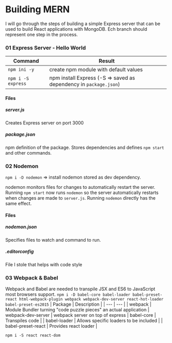 # Building MERN
I will go through the steps of building a simple Express server that can be used
to build React applications with MongoDB. Ech branch should represent one step
in the process.

### 01 Express Server - Hello World
| Command | Result |
| --- | --- |
|`npm ini -y` | create npm module with default values |
|`npm i -S express` | npm install Express (-S => saved as dependency in `package.json`)|

#### Files
##### server.js
Creates Express server on port 3000
##### package.json
npm definition of the package. Stores dependencies and defines `npm start` and other commands.

### 02 Nodemon
`npm i -D nodemon` => install nodemon stored as dev dependency.

nodemon monitors files for changes to automatically restart the server. Running `npm start` now runs `nodemon`
so the server automatically restarts when changes are made to `server.js`.
Running `nodemon` directly has the same effect.
#### Files
##### nodemon.json
Specifies files to watch and command to run.
##### .editorconfig
File I stole that helps with code style

### 03 Webpack & Babel
Webpack and Babel are needed to transpile JSX and ES6 to JavaScript most browsers support.
`npm i -D babel-core babel-loader babel-preset-react html-webpack-plugin webpack webpack-dev-server react-hot-loader babel-preset-es2015`
| Package             | Description |
| ---                 | --- |
| webpack             | Module Bundler turning "code puzzle pieces" an actual application
| webpack-dev-server  | webpack server on top of express
| babel-core          | Transpiles code |
| babel-loader        | Allows specific loaders to be included |
| babel-preset-react  | Provides react loader |

`npm i -S react react-dom`
